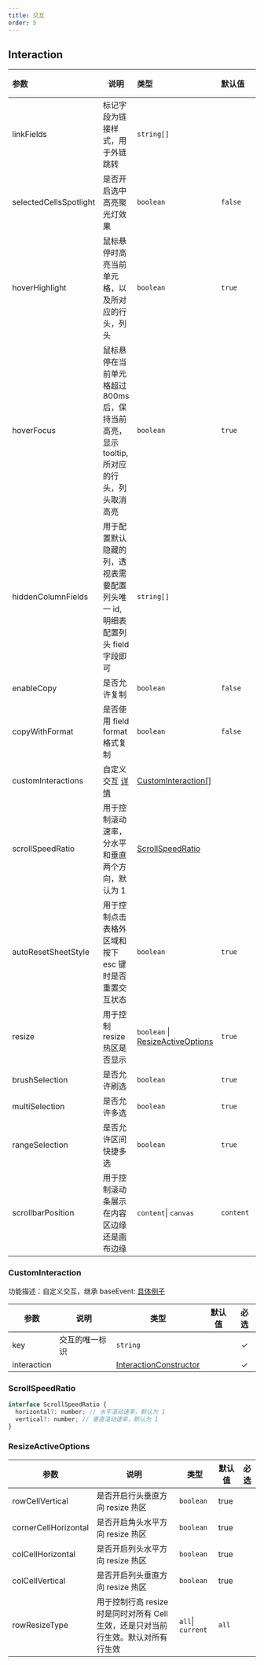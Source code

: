 ```yaml
---
title: 交互
order: 5
---
```


## Interaction

| 参数                   | 说明                                                  | 类型                                                                                     | 默认值  | 必选  |
| :--------------------- | ----------------------------------------------------- | :--------------------------------------------------------------------------------------- | :------ | :---: |
| linkFields             | 标记字段为链接样式，用于外链跳转                      | `string[]`                                                                               |         |       |
| selectedCellsSpotlight | 是否开启选中高亮聚光灯效果                            | `boolean`                                                                                | `false` |       |
| hoverHighlight         | 鼠标悬停时高亮当前单元格，以及所对应的行头，列头      | `boolean`                                                                                | `true`  |       |
| hoverFocus             | 鼠标悬停在当前单元格超过 800ms 后，保持当前高亮，显示 tooltip, 所对应的行头，列头取消高亮       | `boolean`                                                                                | `true`  |       |
| hiddenColumnFields     | 用于配置默认隐藏的列，透视表需要配置列头唯一 id, 明细表配置列头 field 字段即可                                | `string[]`                                                                               |         |       |
| enableCopy             | 是否允许复制                                          | `boolean`                                                                                | `false` |       |
| copyWithFormat         | 是否使用 field format 格式复制                        | `boolean`                                                                                | `false` |       |
| customInteractions     | 自定义交互 [详情](zh/docs/manual/advanced/interaction/custom)                                          | [CustomInteraction[]](#custominteraction)                                                |         |       |
| scrollSpeedRatio       | 用于控制滚动速率，分水平和垂直两个方向，默认为 1      | [ScrollSpeedRatio](/zh/docs/api/general/S2Options#scrollspeedratio)                                |         |       |
| autoResetSheetStyle    | 用于控制点击表格外区域和按下 esc 键时是否重置交互状态 | `boolean`                                                                                | `true`  |       |
| resize                 | 用于控制 resize 热区是否显示                          | `boolean`   \| [ResizeActiveOptions](/zh/docs/api/general/S2Options#resizeactiveoptions) | `true`  |       |
| brushSelection                 | 是否允许刷选                         | `boolean` | `true`  |       |
| multiSelection                 | 是否允许多选                         | `boolean` | `true`  |       |
| rangeSelection                 | 是否允许区间快捷多选                         | `boolean` | `true`  |       |
| scrollbarPosition | 用于控制滚动条展示在内容区边缘还是画布边缘 | `content`\| `canvas`  | `content`  |   |

### CustomInteraction

功能描述：自定义交互，继承 baseEvent:  [具体例子](/zh/docs/manual/advanced/interaction/custom)

| 参数        | 说明           | 类型                                              | 默认值 | 必选  |
| ----------- | -------------- | ------------------------------------------------- | ------ | :---: |
| key         | 交互的唯一标识 | `string`                                          |        |   ✓   |
| interaction |                | [InteractionConstructor](#InteractionConstructor) |        |   ✓   |

### ScrollSpeedRatio

```js
interface ScrollSpeedRatio {
  horizontal?: number; // 水平滚动速率，默认为 1
  vertical?: number; // 垂直滚动速率，默认为 1
}
```

### ResizeActiveOptions

| 参数                 | 说明                                                                               | 类型              | 默认值 | 必选  |
| -------------------- | ---------------------------------------------------------------------------------- | ----------------- | ------ | :---: |
| rowCellVertical      | 是否开启行头垂直方向 resize 热区                                                   | `boolean`         | true   |       |
| cornerCellHorizontal | 是否开启角头水平方向 resize 热区                                                   | `boolean`         | true   |       |
| colCellHorizontal    | 是否开启列头水平方向 resize 热区                                                   | `boolean`         | true   |       |
| colCellVertical      | 是否开启列头垂直方向 resize 热区                                                   | `boolean`         | true   |       |
| rowResizeType        | 用于控制行高 resize 时是同时对所有 Cell 生效，还是只对当前行生效。默认对所有行生效 | `all`\| `current` | `all`  |       |

